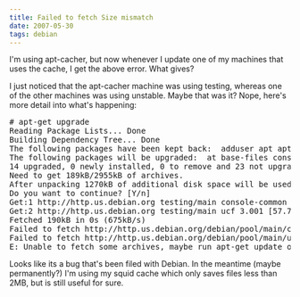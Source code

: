 ```yaml
---
title: Failed to fetch Size mismatch
date: 2007-05-30
tags: debian
---
```

I'm using apt-cacher, but now whenever I update one of my machines that uses the cache, I get the above error. What gives?

I just noticed that the apt-cacher machine was using testing, whereas one of the other machines was using unstable. Maybe that was it? Nope, here's more detail into what's happening:

<pre class="sh_sh"># apt-get upgrade
Reading Package Lists... Done
Building Dependency Tree... Done
The following packages have been kept back:  adduser apt apt-utils aptitude bash debianutils erlang-base erlang-nox exim4 exim4-base exim4-config exim4-daemon-light initscripts  libpam-modules nano netbase passwd pciutils ssh sysvinit tasksel util-linux whiptail
The following packages will be upgraded:  at base-files console-common console-tools cron dselect groff-base ifupdown libconsole module-init-tools procps telnet tzdata ucf
14 upgraded, 0 newly installed, 0 to remove and 23 not upgraded.
Need to get 189kB/2955kB of archives.
After unpacking 1270kB of additional disk space will be used.
Do you want to continue? [Y/n]
Get:1 http://http.us.debian.org testing/main console-common 0.7.69 [131kB]
Get:2 http://http.us.debian.org testing/main ucf 3.001 [57.7kB]
Fetched 190kB in 0s (675kB/s)
Failed to fetch http://http.us.debian.org/debian/pool/main/c/console-common/console-common_0.7.69_all.deb  Size mismatch
Failed to fetch http://http.us.debian.org/debian/pool/main/u/ucf/ucf_3.001_all.deb  Size mismatch
E: Unable to fetch some archives, maybe run apt-get update or try with --fix-missing?</pre>

Looks like its a bug that's been filed with Debian. In the meantime (maybe permanently?) I'm using my squid cache which only saves files less than 2MB, but is still useful for sure.

